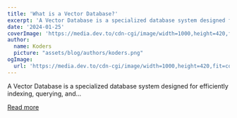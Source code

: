 ```yaml
---
title: 'What is a Vector Database?'
excerpt: 'A Vector Database is a specialized database system designed for efficiently indexing, querying, and...'
date: '2024-01-25'
coverImage: 'https://media.dev.to/cdn-cgi/image/width=1000,height=420,fit=cover,gravity=auto,format=auto/https%3A%2F%2Fdev-to-uploads.s3.amazonaws.com%2Fuploads%2Farticles%2Fnube67smeke8j7b04j77.jpg'
author:
  name: Koders
  picture: "assets/blog/authors/koders.png"
ogImage:
  url: 'https://media.dev.to/cdn-cgi/image/width=1000,height=420,fit=cover,gravity=auto,format=auto/https%3A%2F%2Fdev-to-uploads.s3.amazonaws.com%2Fuploads%2Farticles%2Fnube67smeke8j7b04j77.jpg'
---
```


A Vector Database is a specialized database system designed for efficiently indexing, querying, and...

[Read more](https://dev.to/qdrant/what-is-a-vector-database-2h0b)
